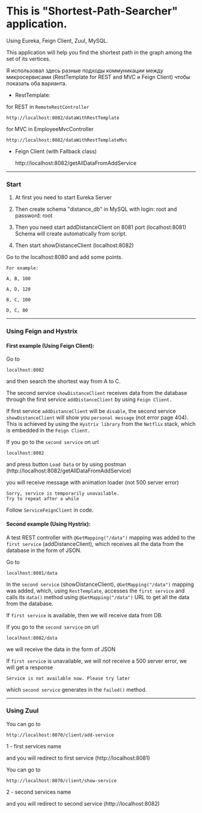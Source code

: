 # This is "Shortest-Path-Searcher" application.

Using Eureka, Feign Client, Zuul, MySQL.

This application will help you find the shortest path in the graph among the set of its vertices.

Я использовал здесь разные подходы коммуникации между микросервисами (RestTemplate for REST and MVC и Feign Client) чтобы показать оба варианта.

- RestTemplate:

for REST in `RemoteRestController`

    http://localhost:8082/dataWithRestTemplate
    
for MVC in EmployeeMvcController

    http://localhost:8082/dataWithRestTemplateMvc
    
    
- Feign Client (with Fallback class)

    
    http://localhost:8082/getAllDataFromAddService

______


### Start

1) At first you need to start Eureka Server

2) Then create schema "distance_db" in MySQL with login: root and password: root

3) Then you need start addDistanceClient on 8081 port (localhost:8081)
Schema will create automatically from script.

4) Then start showDistanceClient (localhost:8082)

Go to the localhost:8080 and add some points.

    For example: 
    
    A, B, 100
    
    A, D, 120
    
    B, C, 100
    
    D, C, 80
    
----
### Using Feign and Hystrix

#### First example (Using Feign Client):

Go to 
    
    localhost:8082 
    
and then search the shortest way from A to C.

The second service `showDistanceClient` receives data from the database through the first service `addDistanceClient` by using `Feign Client.`

If first service `addDistanceClient` will be `disable`, the second service `showDistanceClient` will show you `personal message` (not error page 404).
This is achieved by using the `Hystrix library` from the `Netflix` stack, which is embedded in the `Feign Client.`

If you go to the `second service` on url

    localhost:8082
   
and press button `Load Data`
or by using postman (http://localhost:8082/getAllDataFromAddService)

you will receive message with animation loader (not 500 server error)

    Sorry, service is temporarily unavailable.
    Try to repeat after a while

Follow `ServiceFeignClient` in code.


#### Second example (Using Hystrix):

A test REST controller with `@GetMapping("/data")` mapping was added to the `first service` (addDistanceClient), which receives all the data from the database in the form of JSON.

Go to 

    localhost:8081/data
    
In the `second service` (showDistanceClient), `@GetMapping("/data")` mapping was added, which, using `RestTemplate`, accesses the `first service` and calls its `data()` method using `@GetMapping("/data")` URL to get all the data from the database.

If `first service` is available, then we will receive data from DB.

If you go to the `second service` on url

    localhost:8082/data
    
we will receive the data in the form of JSON

If `first service` is unavailable, we will not receive a 500 server error, we will get a response

    Service is not available now. Please try later
    
which `second service` generates in the `failed()` method.

----
### Using Zuul

You can go to 
    
    http://localhost:8070/client/add-service

1 - first services name

and you will redirect to first service (http://localhost:8081)

You can go to 
    
    http://localhost:8070/client/show-service

2 - second services name

and you will redirect to second service (http://localhost:8082)
